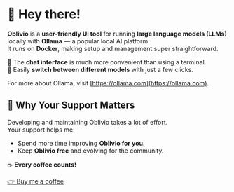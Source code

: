 # 👋 Hey there!

**Oblivio** is a **user-friendly UI tool** for running **large language models (LLMs)** locally with **Ollama** — a popular local AI platform.  
It runs on **Docker**, making setup and management super straightforward.

🧠 The **chat interface** is much more convenient than using a terminal.  
🔄 Easily **switch between different models** with just a few clicks.

For more about Ollama, visit [https://ollama.com](https://ollama.com).

## 💖 Why Your Support Matters

Developing and maintaining Oblivio takes a lot of effort.  
Your support helps me:

- Spend more time improving **Oblivio for you**.  
- Keep **Oblivio free** and evolving for the community.

☕ **Every coffee counts!**

[👉 Buy me a coffee](https://coff.ee/developerrp)
